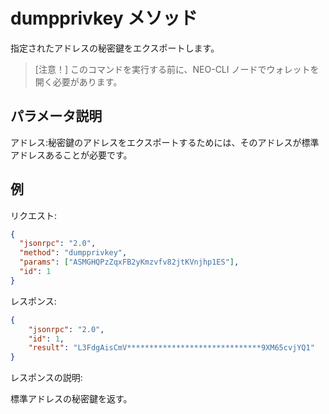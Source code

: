 # dumpprivkey メソッド

指定されたアドレスの秘密鍵をエクスポートします。

> [注意！]
> このコマンドを実行する前に、NEO-CLI ノードでウォレットを開く必要があります。

## パラメータ説明

アドレス:秘密鍵のアドレスをエクスポートするためには、そのアドレスが標準アドレスあることが必要です。

## 例

リクエスト:

```json
{
  "jsonrpc": "2.0",
  "method": "dumpprivkey",
  "params": ["ASMGHQPzZqxFB2yKmzvfv82jtKVnjhp1ES"],
  "id": 1
}
```

レスポンス:

```json
{
    "jsonrpc": "2.0",
    "id": 1,
    "result": "L3FdgAisCmV******************************9XM65cvjYQ1"
}
```

レスポンスの説明:

標準アドレスの秘密鍵を返す。
